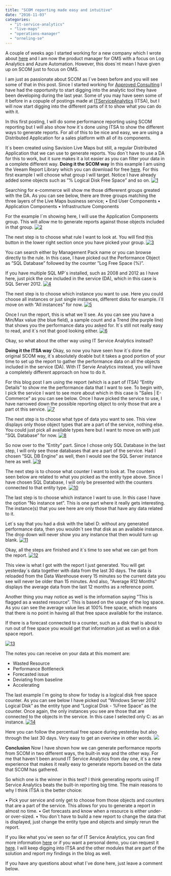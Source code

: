 ```yaml
---
title: "SCOM reporting made easy and intuitive"
date: "2016-11-03"
categories: 
  - "it-service-analytics"
  - "live-maps"
  - "operations-manager"
  - "orneling-se"
---
```


A couple of weeks ago I started working for a new company which I wrote about [here](http://blog.orneling.se/2016/10/new-challenges-ahead/) and I am now the product manager for OMS with a focus on Log Analytics and Azure Automation. However, this does´nt mean I have given up on SCOM just to focus on OMS.

I am just as passionate about SCOM as I´ve been before and you will see some of that in this post. Since I started working for [Approved Consulting](http://approved.se/) I have had the opportunity to start digging into the analytic tool they have been developing during the last year. Some of you may have seen some of it before in a copuple of postings made at [ITServiceAnalytics](http://www.itserviceanalytics.com/) (ITSA), but I will now start digging into the different parts of it to show what you can do with it.

In this first posting, I will do some performance reporting using SCOM reporting but I will also show how it´s done using ITSA to show the different ways to generate reports. For all of this to be nice and easy, we are using a Distributed Application for a sales platform with all of its components.

It´s been created using Savision Live Maps but still, a regular Distributed Application that we can use to generate reports. You don´t have to use a DA for this to work, but it sure makes it a lot easier as you can filter your data in a complete different way. **Doing it the SCOM way** In this example I am using the Veeam Report Library which you can download for free [here](https://www.veeam.com/report-library-system-center.html). For this first example I will choose what group I will target. Notice I have already added some objects such as ”% Logical Disk Free Space” and so on. [![1](images/1.jpg)](http://media.orneling.se/2016/11/1.jpg)

Searching for e-commerce will show me those differerent groups greated with the DA. As you can see below, there are three groups matching the three layers of the Live Maps business service; • End User Components • Application Components • Infrastructure Components

For the example I´m showing here, I will use the Application Components group. This will allow me to generate reports against those objects included in that group. [![2](images/2.jpg)](http://media.orneling.se/2016/11/2.jpg)

The next step is to choose what rule I want to look at. You will find this button in the lower right section once you have picked your group. [![3](images/3.jpg)](http://media.orneling.se/2016/11/3.jpg)

You can search either by Management Pack name or you can browse directly to the rule. In this case, I have picked out the Performance Object as ”SQL Database” followed by the counter ”Log Free Space (%)”.

If you have multiple SQL MP´s installed, such as 2008 and 2012 as I have here, just pick the one included in the service (DA), which in this case is SQL Server 2012. [![4](images/4.jpg)](http://media.orneling.se/2016/11/4.jpg)

The next step is to choose which instance you want to use. Here you could choose all instances or just single instances, different disks for example. I´ll move on with ”All instances” for now. [![5](images/5.jpg)](http://media.orneling.se/2016/11/5.jpg)

Once I run the report, this is what we´ll see. As you can see you have a Min/Max value (the blue field), a sample count and a Trend (the purple line) that shows you the performance data you asked for. It´s still not really easy to read, and it´s not that good looking either. [![6](images/6.jpg)](http://media.orneling.se/2016/11/6.jpg)

Okay, so what about the other way using IT Service Analytics instead?

**Doing it the ITSA way** Okay, so now you have seen how it´s done the original SCOM way, it´s absolutely doable but it takes a good portion of your time to set up the report to gather the performance data on all the objects included in the service (DA). With IT Servie Analytics instead, you will have a completely different approach on how to do it.

For this blog post I am using the report (which is a part of ITSA) ”Entity Details” to show me the performance data that I want to see. To begin with, I pick the service I want to see more about which in this case is ”Sales | E-Commerce” as you can see below. Once I have picked the service to use, I have narrowed down the possible reporting object to only those that are a part ot this service. [![7](images/7.jpg)](http://media.orneling.se/2016/11/7.jpg)

The next step is to choose what type of data you want to see. This view displays only those object types that are a part of the service, nothing else. You could just pick all available types here but I want to move on with just ”SQL Database” for now. [![8](images/8.jpg)](http://media.orneling.se/2016/11/8.jpg)

So now over to the ”Entity” part. Since I chose only SQL Database in the last step, I will only see those databases that are a part of the service. Had I chosen ”SQL DB Engine” as well, then I would see the SQL Server instance here as well. [![9](images/9.jpg)](http://media.orneling.se/2016/11/9.jpg)

The next step is to choose what counter I want to look at. The counters seen below are related to what you picked as the entity type above. Since I have chosen SQL Database, I will only be presented with the counters connected to that entity type. [![10](images/10.jpg)](http://media.orneling.se/2016/11/10.jpg)

The last step is to choose which instance I want to use. In this case I have the option ”No instance set”. This is one part where it really gets interesting. The instance(s) that you see here are only those that have any data related to it.

Let´s say that you had a disk with the label D: without any generated performance data, then you wouldn´t see that disk as an available instance. The drop down will never show you any instance that then would turn up blank. [![11](images/11.jpg)](http://media.orneling.se/2016/11/11.jpg)

Okay, all the steps are finished and it´s time to see what we can get from the report. [![12](images/12.jpg)](http://media.orneling.se/2016/11/12.jpg)

This view is what I got with the report I just generated. You will get yesterday´s data together with data from the last 30 days. The data is reloaded from the Data Warehouse every 15 minutes so the current data you see will never be older than 15 minutes. And also, "Average R12 Months" displays the average data from the last 12 months as a reference point.

Another thing you may notice as well is the information saying ”This is flagged as a wasted resource”. This is based on the usage of the log space. As you can see the average value lies at 100% free space, which means that there is no point in having all that free space available for the instance.

If there is a forecast connected to a counter, such as a disk that is about to run out of free space you would get that information just as well on a disk space report.

[![13](images/13-1.jpg)](http://media.orneling.se/2016/11/13-1.jpg)

The notes you can receive on your data at this moment are:

- Wasted Resource
- Performance Bottleneck
- Forecasted issue
- Deviating from baseline
- Accelerating

The last example I´m going to show for today is a logical disk free space counter. As you can see below I have picked out ”Windows Server 2012 Logical Disk” as the entity type and ”Logical Disk - %Free Space” as the counter. Once again, the only instances you see are those that are connected to the objects in the service. In this case I selected only C: as an instance. [![14](images/14.jpg)](http://media.orneling.se/2016/11/14.jpg)

Here you can follow the percentual free space during yesterday but also through the last 30 days. Very easy to get an overview in other words. [![](images/15-1.jpg)](http://media.orneling.se/2016/11/15-1.jpg)

**Conclusion** Now I have shown how we can generate performance reports from SCOM in two different ways, the built-in way and the other way. For me that haven´t been around IT Service Analytics from day one, it´s a new experience that makes it really easy to generate reports based on the data that SCOM has gathered.

So which one is the winner in this test? I think generating reports using IT Service Analytics beats the built-in reporting big time. The main reasons to why I think ITSA is the better choice:

• Pick your service and only get to choose from those objects and counters that are a part of the service. This allows for you to generate a report in almost no time. • Get forecasts and know when a resource is either under- or over-sized. • You don´t have to build a new report to change the data that is displayed, just change the entity type and objects and simply rerun the report.

If you like what you´ve seen so far of IT Service Analytics, you can find more information [here](http://www.itserviceanalytics.com/) or if you want a personal demo, you can request it [here](http://www.itserviceanalytics.com/resources/i-would-like-a-demonstration/). I will keep digging into ITSA and the other modules that are part of the solution and report my findings in the blog as well.

If you have any questions about what I´ve done here, just leave a comment below.
